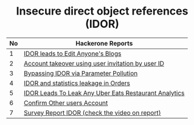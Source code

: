 <h1 align="center">Insecure direct object references (IDOR)</h1>

| No | **Hackerone Reports** | 
| --- | --- |
| 1 | [IDOR leads to Edit Anyone's Blogs](https://hackerone.com/reports/974222) | 
| 2 | [Account takeover using user invitation by user ID](https://hackerone.com/reports/915114)|
| 3 | [Bypassing IDOR via Parameter Pollution](https://0xgaurang.medium.com/case-study-bypassing-idor-via-parameter-pollution-78f7b3f9f59d)|
| 4 | [IDOR and statistics leakage in Orders](https://hackerone.com/reports/544329)|
| 5 | [IDOR Leads To Leak Any Uber Eats Restaurant Analytics](https://0xprial.com/idor-leads-to-leak-any-uber-eats-restaurant-analytics/)|
| 6 | [Confirm Other users Account](https://hackerone.com/reports/349291)|
| 7 | [Survey Report IDOR (check the video on report) ](https://hackerone.com/reports/915127)|










